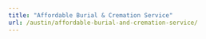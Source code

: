 ```yaml
---
title: "Affordable Burial & Cremation Service"
url: /austin/affordable-burial-and-cremation-service/
---
```

